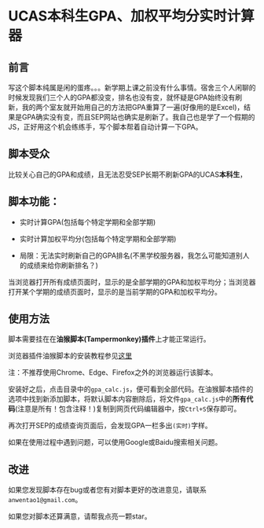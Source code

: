 # UCAS本科生GPA、加权平均分实时计算器

## 前言

写这个脚本纯属是闲的蛋疼。。。新学期上课之前没有什么事情。宿舍三个人闲聊的时候发现我们三个人的GPA都没变，排名也没有变，就怀疑是GPA始终没有刷新，我的两个室友就开始用自己的方法把GPA重算了一遍(好像用的是Excel)，结果是GPA确实没有变，而且SEP网站也确实是刷新了。我自己也是学了一个假期的JS，正好用这个机会练练手，写个脚本帮着自动计算一下GPA。

## 脚本受众

比较关心自己的GPA和成绩，且无法忍受SEP长期不刷新GPA的UCAS**本科生**，

## 脚本功能：

* 实时计算GPA(包括每个特定学期和全部学期)
* 实时计算加权平均分(包括每个特定学期和全部学期)

* 局限：无法实时刷新自己的GPA排名(不黑学校服务器，我怎么可能知道别人的成绩来给你刷新排名？)

当浏览器打开所有成绩页面时，显示的是全部学期的GPA和加权平均分；当浏览器打开某个学期的成绩页面时，显示的是当前学期的GPA和加权平均分。

## 使用方法

脚本需要挂在在**油猴脚本(Tampermonkey)插件**上才能正常运行。

浏览器插件油猴脚本的安装教程参见[这里](https://zhuanlan.zhihu.com/p/387251122)

注：不推荐使用Chrome、Edge、Firefox之外的浏览器运行该脚本。

安装好之后，点击目录中的`gpa_calc.js`，便可看到全部代码。在油猴脚本插件的选项中找到新添加脚本，将默认脚本内容删除后，将文件`gpa_calc.js`中的**所有代码**(注意是所有！包含注释！)复制到网页代码编辑器中，按`Ctrl+S`保存即可。

再次打开SEP的成绩查询页面后，会发现GPA一栏多出`(实时)`字样。

如果在使用过程中遇到问题，可以使用Google或Baidu搜索相关问题。

## 改进

如果您发现脚本存在bug或者您有对脚本更好的改进意见，请联系`anwentao1@gmail.com`。

如果您对脚本还算满意，请帮我点亮一颗star。